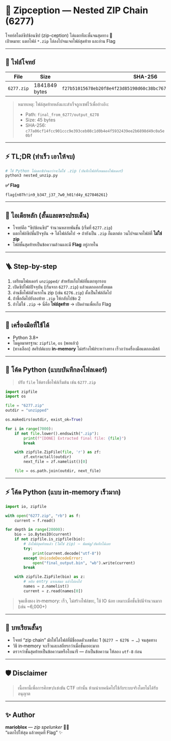 # 🧩 Zipception — Nested ZIP Chain (6277)

โจทย์สไตล์ซิปซ้อนซิป (zip-ception) ไล่แตกทีละชั้นจนสุดทาง 🎯  
เป้าหมาย: แตกไฟล์ `*.zip` ไล่ลงไปจนเจอไฟล์สุดท้าย และอ่าน Flag

---

## 📁 ไฟล์โจทย์

| File | Size | SHA-256 |
|------|------|---------|
| `6277.zip` | 1841849 bytes | `f27b51015678eb20f8e4f23d85198d60c38bc76727ef0c108d212d80c6230f35` |

> หมายเหตุ: ไฟล์สุดท้ายหลังแกะสำเร็จถูกเซฟไว้เพื่ออ้างอิง:
>
> - Path: `final_from_6277/output_6278`  
> - Size: 45 bytes  
> - SHA-256: `c77a06cf14fcc901ccc9e393ceb08c1d0b4e4f5932439ee2b6898d49c0a5e0bf`

---

## ⚡ TL;DR (ทำเร็ว เอาให้จบ)

```bash
# ใช้ Python ไล่แตกซิปจนกว่าจะไม่ใช่ .zip (บันทึกไฟล์ทั้งหมดลงโฟลเดอร์)
python3 nested_unzip.py
```

**✅ Flag**
```
flag{n07h!in9_b347_j37_7w0_h01!d4y_627846261}
```

---

## 🧠 ไอเดียหลัก (สั้นและตรงประเด็น)

- โจทย์คือ “ซิปซ้อนซิป” จำนวนหลายพันชั้น (เริ่มที่ `6277.zip`)  
- แตกไฟล์ซิปชั้นปัจจุบัน → ได้ไฟล์ถัดไป → ถ้ายังเป็น `.zip` ก็แตกต่อ วนไปจนเจอไฟล์ที่ **ไม่ใช่ zip**  
- ไฟล์ชั้นสุดท้ายเป็นข้อความล้วนและมี **Flag** อยู่ภายใน

---

## 🪜 Step-by-step

1. เตรียมโฟลเดอร์ `unzipped/` สำหรับเก็บไฟล์ที่แตกทุกรอบ  
2. เปิดซิปไฟล์ปัจจุบัน (เริ่มจาก `6277.zip`) แล้วแตกออกทั้งหมด  
3. อ่านชื่อไฟล์ตัวแรกใน zip (เช่น `6276.zip`) ตั้งเป็นไฟล์ถัดไป  
4. ถ้าชื่อถัดไปยังลงท้าย `.zip` ให้กลับไปข้อ 2
5. ถ้าไม่ใช่ `.zip` → นี่คือ **ไฟล์สุดท้าย** → เปิดอ่านเพื่อเก็บ Flag

---

## 🧰 เครื่องมือที่ใช้ได้

- Python 3.8+
- โมดูลมาตรฐาน: `zipfile`, `os` (พอแล้ว)
- (ทางเลือก) สคริปต์แบบ **in‑memory** ไม่สร้างไฟล์ระหว่างทาง เร็วกว่าเครื่องมือแตกลงดิสก์

---

## 🐍 โค้ด Python (แบบบันทึกลงโฟลเดอร์)

> ปรับ `file` ให้ตรงชื่อไฟล์เริ่มต้น เช่น `6277.zip`

```python
import zipfile
import os

file = "6277.zip"
outdir = "unzipped"

os.makedirs(outdir, exist_ok=True)

for i in range(7000):
    if not file.lower().endswith(".zip"):
        print(f"[DONE] Extracted final file: {file}")
        break

    with zipfile.ZipFile(file, 'r') as zf:
        zf.extractall(outdir)
        next_file = zf.namelist()[0]

    file = os.path.join(outdir, next_file)
```

---

## ⚡ โค้ด Python (แบบ in‑memory เร็วมาก)

```python
import io, zipfile

with open("6277.zip", "rb") as f:
    current = f.read()

for depth in range(20000):
    bio = io.BytesIO(current)
    if not zipfile.is_zipfile(bio):
        # ถึงไฟล์สุดท้ายแล้ว (ไม่ใช่ zip) — พิมพ์ดู/บันทึกได้เลย
        try:
            print(current.decode("utf-8"))
        except UnicodeDecodeError:
            open("final_output.bin", "wb").write(current)
        break

    with zipfile.ZipFile(bio) as z:
        # หยิบ entry แรกเสมอ แล้วไล่ลงไป
        names = z.namelist()
        current = z.read(names[0])
```

> จุดแข็งของ in‑memory: เร็ว, ไม่สร้างไฟล์ขยะ, ใช้ IO น้อย เหมาะเมื่อชั้นซิปมีจำนวนมาก (เช่น ~6,000+)

---

## 📝 บทเรียนสั้นๆ

- โจทย์ “zip chain” มักให้ไล่ไฟล์ที่มีชื่อลดตัวเลขทีละ 1 (`6277 → 6276 → …`) จนสุดทาง
- วิธี in‑memory จะเร็วและเสถียรกว่าเมื่อชั้นเยอะมาก
- ตรวจว่าชั้นสุดท้ายเป็นข้อความหรือไบนารี — ถ้าเป็นข้อความ ให้ลอง `utf‑8` ก่อน

---

## 🛡️ Disclaimer

> เนื้อหานี้เพื่อการศึกษา/แข่งขัน CTF เท่านั้น ห้ามนำเทคนิคไปใช้กับระบบจริงโดยไม่ได้รับอนุญาต

---

## ✨ Author

**marioblox** — *zip spelunker* 🐱‍👤  
“แตกไปให้สุด แล้วหยุดที่ Flag” ✨
